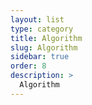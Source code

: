 ```yaml
---
layout: list
type: category
title: Algorithm
slug: Algorithm
sidebar: true
order: 8
description: >
  Algorithm
---
```


